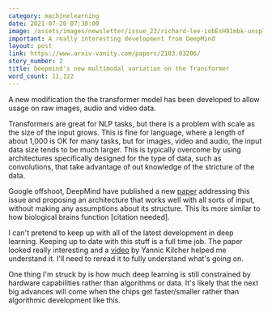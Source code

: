 ```yaml
---
category: machinelearning
date: 2021-07-20 07:30:00
image: /assets/images/newsletter/issue_23/richard-lee-iobEsH91mbk-unsplash.jpeg
important: A really interesting development from DeepMind
layout: post
link: https://www.arxiv-vanity.com/papers/2103.03206/
story_number: 2
title: Deepmind's new multimodal variation on the Transformer
word_count: 11,122
---
```


A new modification the the transformer model has been developed to allow usage on raw images, audio and video data.

Transformers are great for NLP tasks, but there is a problem with scale as the size of the input grows. This is fine for language, where a length of about 1,000 is OK for many tasks, but for images, video and audio, the input data size tends to be much larger. This is typically overcome by using architectures specifically designed for the type of data, such as convolutions, that take advantage of out knowledge of the stricture of the data.

Google offshoot, DeepMind have published a new [paper](https://www.arxiv-vanity.com/papers/2103.03206/) addressing this issue and proposing an architecture that works well with all sorts of input, without making any assumptions about its structure. This its more similar to how biological brains function [citation needed].

I can't pretend to keep up with all of the latest development in deep learning. Keeping up to date with this stuff is a full time job. The paper looked really interesting and a [video](https://www.youtube.com/watch?v=P_xeshTnPZg&ab_channel=YannicKilcher) by Yannic Kilcher helped me understand it. I'll need to reread it to fully understand what's going on.

One thing I'm struck by is how much deep learning is still constrained by hardware capabilities rather than algorithms or data. It's likely that the next big advances will come when the chips get faster/smaller rather than algorithmic development like this.